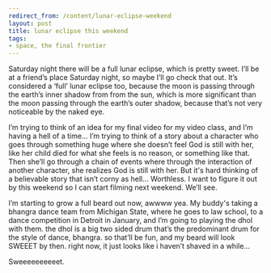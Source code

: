 ```yaml
---
redirect_from: /content/lunar-eclipse-weekend
layout: post
title: lunar eclipse this weekend
tags:
- space, the final frontier
---
```

Saturday night there will be a full lunar eclipse, which is pretty sweet. I’ll be at a friend’s place Saturday night, so maybe I’ll go check that out. It’s considered a ‘full’ lunar eclipse too, because the moon is passing through the earth’s inner shadow from from the sun, which is more significant than the moon passing through the earth’s outer shadow, because that’s not very noticeable by the naked eye. 

I’m trying to think of an idea for my final video for my video class, and I’m having a hell of a time… I’m trying to think of a story about a character who goes through something huge where she doesn’t feel God is still with her, like her child died for what she feels is no reason, or something like that. Then she’ll go through a chain of events where through the interaction of another character, she realizes God is still with her. But it's hard thinking of a believable story that isn’t corny as hell… Worthless. I want to figure it out by this weekend so I can start filming next weekend. We’ll see.

I’m starting to grow a full beard out now, awwww yea. My buddy's taking a bhangra dance team from Michigan State, where he goes to law school, to a dance competition in Detroit in January, and I’m going to playing the dhol with them. the dhol is a big two sided drum that’s the predominant drum for the style of dance, bhangra. so that’ll be fun, and my beard will look SWEEET by then. right now, it just looks like i haven’t shaved in a while…

Sweeeeeeeeeet. 

